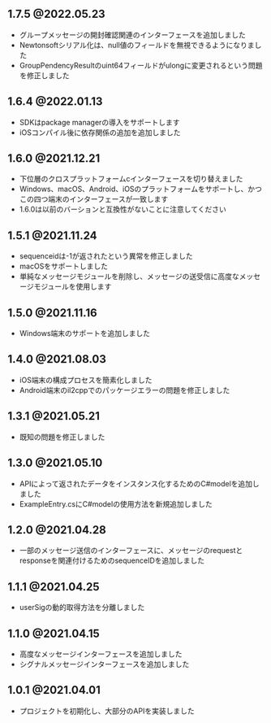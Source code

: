 ## 1.7.5 @2022.05.23
- グループメッセージの開封確認関連のインターフェースを追加しました
- Newtonsoftシリアル化は、null値のフィールドを無視できるようになりました
- GroupPendencyResultのuint64フィールドがulongに変更されるという問題を修正しました

## 1.6.4 @2022.01.13
- SDKはpackage managerの導入をサポートします
- iOSコンパイル後に依存関係の追加を追加しました

## 1.6.0 @2021.12.21
- 下位層のクロスプラットフォームcインターフェースを切り替えました
- Windows、macOS、Android、iOSのプラットフォームをサポートし、かつこの四つ端末のインターフェースが一致します
- 1.6.0は以前のバーションと互換性がないことに注意してください


## 1.5.1 @2021.11.24
- sequenceidは-1が返されたという異常を修正しました
- macOSをサポートしました
- 単純なメッセージモジュールを削除し、メッセージの送受信に高度なメッセージモジュールを使用します

## 1.5.0 @2021.11.16
- Windows端末のサポートを追加しました


## 1.4.0 @2021.08.03
- iOS端末の構成プロセスを簡素化しました
- Android端末のil2cppでのパッケージエラーの問題を修正しました

## 1.3.1 @2021.05.21

- 既知の問題を修正しました

## 1.3.0 @2021.05.10

- APIによって返されたデータをインスタンス化するためのC#modelを追加しました
- ExampleEntry.csにC#modelの使用方法を新規追加しました

## 1.2.0 @2021.04.28

- 一部のメッセージ送信のインターフェースに、メッセージのrequestとresponseを関連付けるためのsequenceIDを追加しました

## 1.1.1 @2021.04.25

- userSigの動的取得方法を分離しました

## 1.1.0 @2021.04.15

- 高度なメッセージインターフェースを追加しました
- シグナルメッセージインターフェースを追加しました

## 1.0.1 @2021.04.01

- プロジェクトを初期化し、大部分のAPIを実装しました
